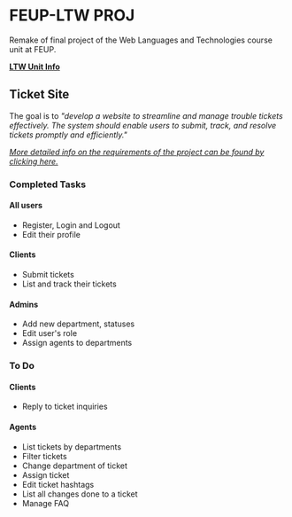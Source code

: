 # FEUP-LTW PROJ

Remake of final project of the Web Languages and Technologies course unit at FEUP.

[**LTW Unit Info**](https://sigarra.up.pt/feup/pt/ucurr_geral.ficha_uc_view?pv_ocorrencia_id=501681)

## Ticket Site

The goal is to *"develop a website to streamline and manage trouble tickets effectively. The system should enable users to submit, track, and resolve tickets promptly and efficiently."*

[*More detailed info on the requirements of the project can be found by clicking here.*](https://web.fe.up.pt/~arestivo/page/courses/ltw/project/)

### Completed Tasks

#### All users
- Register, Login and Logout
- Edit their profile

#### Clients
- Submit tickets
- List and track their tickets

#### Admins
- Add new department, statuses
- Edit user's role
- Assign agents to departments

### To Do

#### Clients
- Reply to ticket inquiries

#### Agents
- List tickets by departments
- Filter tickets
- Change department of ticket
- Assign ticket
- Edit ticket hashtags
- List all changes done to a ticket
- Manage FAQ

